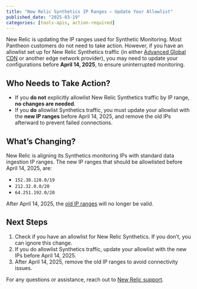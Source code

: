 ```yaml
---
title: "New Relic Synthetics IP Ranges – Update Your Allowlist"
published_date: "2025-03-19"
categories: [tools-apis, action-required]
---
```

New Relic is updating the IP ranges used for Synthetic Monitoring. Most Pantheon customers do not need to take action. However, if you have an allowlist set up for New Relic Synthetics traffic (in either [Advanced Global CDN](/guides/agcdn) or another edge network provider), you may need to update your configurations before **April 14, 2025**, to ensure uninterrupted monitoring.

## Who Needs to Take Action?
* If you **do not** explicitly allowlist New Relic Synthetics traffic by IP range, **no changes are needed**.
* If you **do** allowlist Synthetics traffic, you must update your allowlist with the **new IP ranges** before April 14, 2025, and remove the old IPs afterward to prevent failed connections.

## What’s Changing?
New Relic is aligning its Synthetics monitoring IPs with standard data ingestion IP ranges. The new IP ranges that should be allowlisted before April 14, 2025, are:

* `152.38.128.0/19`
* `212.32.0.0/20`
* `64.251.192.0/20`

After April 14, 2025, the [old IP ranges](https://docs.newrelic.com/whats-new/2025/02/whats-new-01-31-synthetics-ip/) will no longer be valid.

## Next Steps
1. Check if you have an allowlist for New Relic Synthetics. If you don’t, you can ignore this change.
1. If you do allowlist Synthetics traffic, update your allowlist with the new IPs before April 14, 2025.
1. After April 14, 2025, remove the old IP ranges to avoid connectivity issues.

For any questions or assistance, reach out to [New Relic support](https://support.newrelic.com/s/).
